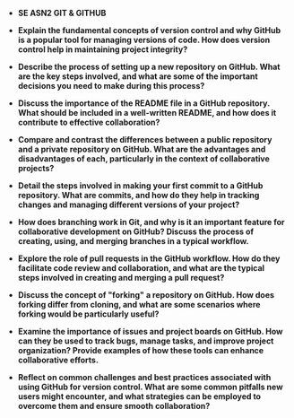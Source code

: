 - **SE ASN2 GIT & GITHUB**
 
- **Explain the fundamental concepts of version control and why GitHub is a popular tool for managing versions of code. How does version control help in maintaining project integrity?**

- **Describe the process of setting up a new repository on GitHub. What are the key steps involved, and what are some of the important decisions you need to make during this process?**

- **Discuss the importance of the README file in a GitHub repository. What should be included in a well-written README, and how does it contribute to effective collaboration?**

- **Compare and contrast the differences between a public repository and a private repository on GitHub. What are the advantages and disadvantages of each, particularly in the context of collaborative projects?**

- **Detail the steps involved in making your first commit to a GitHub repository. What are commits, and how do they help in tracking changes and managing different versions of your project?**

- **How does branching work in Git, and why is it an important feature for collaborative development on GitHub? Discuss the process of creating, using, and merging branches in a typical workflow.**

- **Explore the role of pull requests in the GitHub workflow. How do they facilitate code review and collaboration, and what are the typical steps involved in creating and merging a pull request?**

- **Discuss the concept of "forking" a repository on GitHub. How does forking differ from cloning, and what are some scenarios where forking would be particularly useful?**

- **Examine the importance of issues and project boards on GitHub. How can they be used to track bugs, manage tasks, and improve project organization? Provide examples of how these tools can enhance collaborative efforts.**

- **Reflect on common challenges and best practices associated with using GitHub for version control. What are some common pitfalls new users might encounter, and what strategies can be employed to overcome them and ensure smooth collaboration?**
